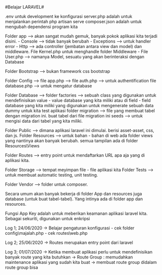 #Belajar LARAVEL#

.env untuk development ke konfigurasi
server.php adalah untuk menjalankan perintah php artisan serve
composer.json adalah untuk mengubah dependensi program kita

Folder app --> akan sangat mudah gemuk, banyak pokok aplikasi kita terjadi disini.
    - Console --> tidak banyak berubah
    - Exceptions --> untuk handler error
    - Http --> ada controller (jembatan antara view dan model) dan middleware. File Kernel.php untuk menghandle folder Middleware
    - File User.php --> namanya Model, sesuatu yang akan berinteraksi dengan Database

Folder Bootstrap --> bukan framework css bootstrap

Folder Config --> 
    file app.php -->
    file auth.php --> untuk authentification
    file database.php --> untuk mengatur database

Folder Database -->
    folder factories --> sebuah class yang digunakan untuk mendefinisikan value - value database yang kita miliki atau di field - field database yang kita miliki yang digunakan untuk mengenerate sebuah data dummy untuk kita test aplikasi
    folder migration --> file yang membuat tabel dengan migration ini. buat tabel dari file migration ini
    seeds --> untuk mengisi data dari tabel yang kita miliki.

Folder Public --> dimana aplikasi laravel ini dimulai. berisi asset-asset, css, dan js.
Folder Resources --> untuk bahan - bahan di web
    ada folder views yang nantinya akan banyak berubah. semua tampilan ada di folder Resources\Views

Folder Routes --> entry point untuk mendaftarkan URL apa aja yang di aplikasi kita.

Folder Storage --> tempat meyimpan file - file aplikasi kita
Folder Tests --> untuk membuat automatic testing, unit testing.

Folder Vendor --> folder untuk composer. 

Secara umum akan banyak bekerja di folder App dan resources juga database (untuk buat tabel-tabel). Yang intinya ada di folder app dan resources. 

Fungsi App Key adalah untuk meberikan keamanan aplikasi laravel kita. Sebagai sekuriti, digunakan untuk enkripsi

Log 1; 24/06/2020
    -> Belajar pengaturan konfigurasi
        - cek folder config\majalah.php
        - cek routes\web.php 

Log 2; 25/06/2020
    -> Routes merupakan entry point dari laravel

Log 3; 01/07/2020
    -> Ketika membuat aplikasi perlu untuk mendefinisikan banyak route yang kita butuhkan
    -> Route Group : memudahkan maintenance aplikasi yang sudah kita buat
    -> membuat route group didalam route group bisa